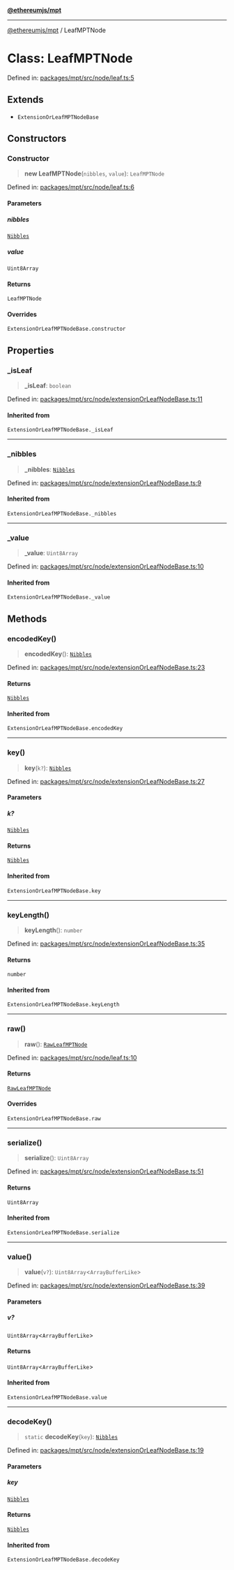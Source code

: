 [**@ethereumjs/mpt**](../README.md)

***

[@ethereumjs/mpt](../README.md) / LeafMPTNode

# Class: LeafMPTNode

Defined in: [packages/mpt/src/node/leaf.ts:5](https://github.com/ethereumjs/ethereumjs-monorepo/blob/master/packages/mpt/src/node/leaf.ts#L5)

## Extends

- `ExtensionOrLeafMPTNodeBase`

## Constructors

### Constructor

> **new LeafMPTNode**(`nibbles`, `value`): `LeafMPTNode`

Defined in: [packages/mpt/src/node/leaf.ts:6](https://github.com/ethereumjs/ethereumjs-monorepo/blob/master/packages/mpt/src/node/leaf.ts#L6)

#### Parameters

##### nibbles

[`Nibbles`](../type-aliases/Nibbles.md)

##### value

`Uint8Array`

#### Returns

`LeafMPTNode`

#### Overrides

`ExtensionOrLeafMPTNodeBase.constructor`

## Properties

### \_isLeaf

> **\_isLeaf**: `boolean`

Defined in: [packages/mpt/src/node/extensionOrLeafNodeBase.ts:11](https://github.com/ethereumjs/ethereumjs-monorepo/blob/master/packages/mpt/src/node/extensionOrLeafNodeBase.ts#L11)

#### Inherited from

`ExtensionOrLeafMPTNodeBase._isLeaf`

***

### \_nibbles

> **\_nibbles**: [`Nibbles`](../type-aliases/Nibbles.md)

Defined in: [packages/mpt/src/node/extensionOrLeafNodeBase.ts:9](https://github.com/ethereumjs/ethereumjs-monorepo/blob/master/packages/mpt/src/node/extensionOrLeafNodeBase.ts#L9)

#### Inherited from

`ExtensionOrLeafMPTNodeBase._nibbles`

***

### \_value

> **\_value**: `Uint8Array`

Defined in: [packages/mpt/src/node/extensionOrLeafNodeBase.ts:10](https://github.com/ethereumjs/ethereumjs-monorepo/blob/master/packages/mpt/src/node/extensionOrLeafNodeBase.ts#L10)

#### Inherited from

`ExtensionOrLeafMPTNodeBase._value`

## Methods

### encodedKey()

> **encodedKey**(): [`Nibbles`](../type-aliases/Nibbles.md)

Defined in: [packages/mpt/src/node/extensionOrLeafNodeBase.ts:23](https://github.com/ethereumjs/ethereumjs-monorepo/blob/master/packages/mpt/src/node/extensionOrLeafNodeBase.ts#L23)

#### Returns

[`Nibbles`](../type-aliases/Nibbles.md)

#### Inherited from

`ExtensionOrLeafMPTNodeBase.encodedKey`

***

### key()

> **key**(`k?`): [`Nibbles`](../type-aliases/Nibbles.md)

Defined in: [packages/mpt/src/node/extensionOrLeafNodeBase.ts:27](https://github.com/ethereumjs/ethereumjs-monorepo/blob/master/packages/mpt/src/node/extensionOrLeafNodeBase.ts#L27)

#### Parameters

##### k?

[`Nibbles`](../type-aliases/Nibbles.md)

#### Returns

[`Nibbles`](../type-aliases/Nibbles.md)

#### Inherited from

`ExtensionOrLeafMPTNodeBase.key`

***

### keyLength()

> **keyLength**(): `number`

Defined in: [packages/mpt/src/node/extensionOrLeafNodeBase.ts:35](https://github.com/ethereumjs/ethereumjs-monorepo/blob/master/packages/mpt/src/node/extensionOrLeafNodeBase.ts#L35)

#### Returns

`number`

#### Inherited from

`ExtensionOrLeafMPTNodeBase.keyLength`

***

### raw()

> **raw**(): [`RawLeafMPTNode`](../type-aliases/RawLeafMPTNode.md)

Defined in: [packages/mpt/src/node/leaf.ts:10](https://github.com/ethereumjs/ethereumjs-monorepo/blob/master/packages/mpt/src/node/leaf.ts#L10)

#### Returns

[`RawLeafMPTNode`](../type-aliases/RawLeafMPTNode.md)

#### Overrides

`ExtensionOrLeafMPTNodeBase.raw`

***

### serialize()

> **serialize**(): `Uint8Array`

Defined in: [packages/mpt/src/node/extensionOrLeafNodeBase.ts:51](https://github.com/ethereumjs/ethereumjs-monorepo/blob/master/packages/mpt/src/node/extensionOrLeafNodeBase.ts#L51)

#### Returns

`Uint8Array`

#### Inherited from

`ExtensionOrLeafMPTNodeBase.serialize`

***

### value()

> **value**(`v?`): `Uint8Array`\<`ArrayBufferLike`\>

Defined in: [packages/mpt/src/node/extensionOrLeafNodeBase.ts:39](https://github.com/ethereumjs/ethereumjs-monorepo/blob/master/packages/mpt/src/node/extensionOrLeafNodeBase.ts#L39)

#### Parameters

##### v?

`Uint8Array`\<`ArrayBufferLike`\>

#### Returns

`Uint8Array`\<`ArrayBufferLike`\>

#### Inherited from

`ExtensionOrLeafMPTNodeBase.value`

***

### decodeKey()

> `static` **decodeKey**(`key`): [`Nibbles`](../type-aliases/Nibbles.md)

Defined in: [packages/mpt/src/node/extensionOrLeafNodeBase.ts:19](https://github.com/ethereumjs/ethereumjs-monorepo/blob/master/packages/mpt/src/node/extensionOrLeafNodeBase.ts#L19)

#### Parameters

##### key

[`Nibbles`](../type-aliases/Nibbles.md)

#### Returns

[`Nibbles`](../type-aliases/Nibbles.md)

#### Inherited from

`ExtensionOrLeafMPTNodeBase.decodeKey`
